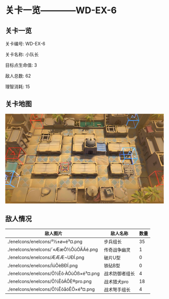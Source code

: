 # 关卡一览————WD-EX-6


## 关卡一览

关卡编号: WD-EX-6

关卡名称: 小队长

目标点生命值: 3

敌人总数: 62

理智消耗: 15


## 关卡地图
![WD-EX-6](./oprMap/WD-EX-6.png)

## 敌人情况

| 敌人图片 | 敌人名称 | 数量  |
|---------|-----|-----|
| ./eneIcons/eneIcons/²½±ø×é³¤.png| 步兵组长  |   35  |
| ./eneIcons/eneIcons/´«ÆæÕ½ÕùÓÄÁé.png| 传奇战争幽灵  |   1  |
| ./eneIcons/eneIcons/ÆÆÆ¬UÐÍ.png| 破片U型  |   0  |
| ./eneIcons/eneIcons/ÌúÕèBÐÍ.png| 铁砧B型  |   0  |
| ./eneIcons/eneIcons/Õ½Êõ·ÀÓùÕß×é³¤.png| 战术防御者组长  |   4  |
| ./eneIcons/eneIcons/Õ½ÊõÁÔÈ®pro.png| 战术猎犬pro  |   18  |
| ./eneIcons/eneIcons/Õ½ÊõåóÊÖ×é³¤.png| 战术弩手组长  |   4  |
